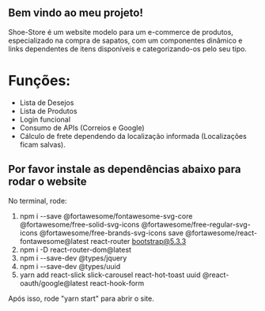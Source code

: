 ## Bem vindo ao meu projeto!

Shoe-Store é um website modelo para um e-commerce de produtos, especializado na compra de sapatos, com um componentes dinâmico e links dependentes de itens disponíveis e categorizando-os pelo seu tipo.

# Funções:

- Lista de Desejos
- Lista de Produtos
- Login funcional
- Consumo de APIs (Correios e Google)
- Cálculo de frete dependendo da localização informada (Localizações ficam salvas).

## Por favor instale as dependências abaixo para rodar o website

No terminal, rode:

1. npm i --save @fortawesome/fontawesome-svg-core @fortawesome/free-solid-svg-icons @fortawesome/free-regular-svg-icons @fortawesome/free-brands-svg-icons save @fortawesome/react-fontawesome@latest react-router bootstrap@5.3.3
2. npm i -D react-router-dom@latest
3. npm i --save-dev @types/jquery
4. npm i --save-dev @types/uuid
5. yarn add react-slick slick-carousel react-hot-toast uuid @react-oauth/google@latest react-hook-form 

Após isso, rode "yarn start" para abrir o site.